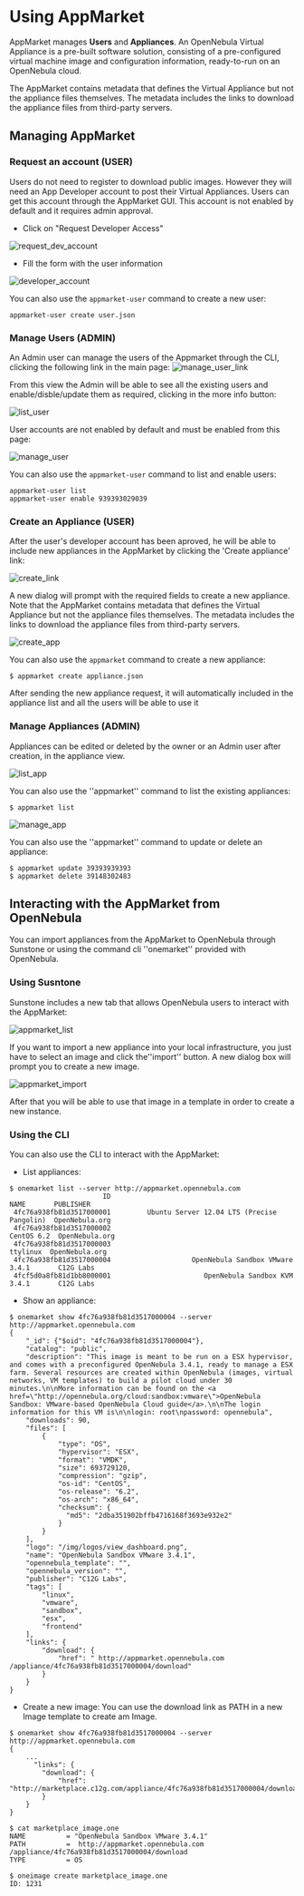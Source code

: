 Using AppMarket
===============

AppMarket manages **Users** and **Appliances**. An OpenNebula Virtual Appliance is a pre-built software solution, consisting of a pre-configured virtual machine image and configuration information, ready-to-run on an OpenNebula cloud.

The AppMarket contains metadata that defines the Virtual Appliance but not the appliance files themselves. The metadata includes the links to download the appliance files from third-party servers.

Managing AppMarket
------------------

### Request an account (USER)

Users do not need to register to download public images. However they will need an App Developer account to post their Virtual Appliances. Users can get this account through the AppMarket GUI. This account is not enabled by default and it requires admin approval.

* Click on "Request Developer Access"

![request_dev_account](images/request_dev_account.jpg)

* Fill the form with the user information

![developer_account](images/developer_account.jpg)

You can also use the `appmarket-user` command to create a new user:
```
appmarket-user create user.json
```



### Manage Users (ADMIN)

An Admin user can manage the users of the Appmarket through the CLI, clicking the following link in the main page:
![manage_user_link](images/manage_user_link.jpg)

From this view the Admin will be able to see all the existing users and enable/disble/update them as required, clicking in the more info button:

![list_user](images/list_user.jpg)

User accounts are not enabled by default and must be enabled from this page:

![manage_user](images/manage_user.jpg)

You can also use the `appmarket-user` command to list and enable users:
```
appmarket-user list
appmarket-user enable 939393029039
```

### Create an Appliance (USER)

After the user's developer account has been aproved, he will be able to include new appliances in the AppMarket by clicking the 'Create appliance' link:

![create_link](images/create_link.jpg)

A new dialog will prompt with the required fields to create a new appliance. Note that the AppMarket contains metadata that defines the Virtual Appliance but not the appliance files themselves. The metadata includes the links to download the appliance files from third-party servers.

![create_app](images/create_app.jpg)

You can also use the `appmarket` command to create a new appliance:
```
$ appmarket create appliance.json
```

After sending the new appliance request, it will automatically included in the appliance list and all the users will be able to use it


### Manage Appliances (ADMIN)

Appliances can be edited or deleted by the owner or an Admin user after creation, in the appliance view.

![list_app](images/list_app.jpg)

You can also use the ''appmarket'' command to list the existing appliances:
```
$ appmarket list
```

![manage_app](images/manage_app.jpg)

You can also use the ''appmarket'' command to update or delete an appliance:
```
$ appmarket update 39393939393
$ appmarket delete 39148302483
```

Interacting with the AppMarket from OpenNebula
----------------------------------------------

You can import appliances from the AppMarket to OpenNebula through Sunstone or using the command cli ''onemarket'' provided with OpenNebula.


### Using Susntone

Sunstone includes a new tab that allows OpenNebula users to interact with the AppMarket:

![appmarket_list](images/appmarket_list.png)

If you want to import a new appliance into your local infrastructure, you just have to select an image and click the''import'' button. A new dialog box will prompt you to create a new image.

![appmarket_import](images/appmarket_import.png)

After that you will be able to use that image in a template in order to create a new instance.


### Using the CLI

You can also use the CLI to interact with the AppMarket:

* List appliances:
```
$ onemarket list --server http://appmarket.opennebula.com
                       ID                                               NAME       PUBLISHER
 4fc76a938fb81d3517000001         Ubuntu Server 12.04 LTS (Precise Pangolin)  OpenNebula.org
 4fc76a938fb81d3517000002                                         CentOS 6.2  OpenNebula.org
 4fc76a938fb81d3517000003                                           ttylinux  OpenNebula.org
 4fc76a938fb81d3517000004                    OpenNebula Sandbox VMware 3.4.1       C12G Labs
 4fcf5d0a8fb81d1bb8000001                       OpenNebula Sandbox KVM 3.4.1       C12G Labs
```

* Show an appliance:
```
$ onemarket show 4fc76a938fb81d3517000004 --server http://appmarket.opennebula.com
{
    "_id": {"$oid": "4fc76a938fb81d3517000004"},
    "catalog": "public",
    "description": "This image is meant to be run on a ESX hypervisor, and comes with a preconfigured OpenNebula 3.4.1, ready to manage a ESX farm. Several resources are created within OpenNebula (images, virtual networks, VM templates) to build a pilot cloud under 30 minutes.\n\nMore information can be found on the <a href=\"http://opennebula.org/cloud:sandbox:vmware\">OpenNebula Sandbox: VMware-based OpenNebula Cloud guide</a>.\n\nThe login information for this VM is\n\nlogin: root\npassword: opennebula",
    "downloads": 90,
    "files": [
        {
            "type": "OS",
            "hypervisor": "ESX",
            "format": "VMDK",
            "size": 693729120,
            "compression": "gzip",
            "os-id": "CentOS",
            "os-release": "6.2",
            "os-arch": "x86_64",
            "checksum": {
              "md5": "2dba351902bffb4716168f3693e932e2"
            }
        }
    ],
    "logo": "/img/logos/view_dashboard.png",
    "name": "OpenNebula Sandbox VMware 3.4.1",
    "opennebula_template": "",
    "opennebula_version": "",
    "publisher": "C12G Labs",
    "tags": [
        "linux",
        "vmware",
        "sandbox",
        "esx",
        "frontend"
    ],
    "links": {
        "download": {
            "href": " http://appmarket.opennebula.com /appliance/4fc76a938fb81d3517000004/download"
        }
    }
}
```


* Create a new image: You can use the download link as PATH in a new Image template to create am Image.

```
$ onemarket show 4fc76a938fb81d3517000004 --server  http://appmarket.opennebula.com
{
    ...
      "links": {
        "download": {
            "href": "http://marketplace.c12g.com/appliance/4fc76a938fb81d3517000004/download"
        }
    }
}

$ cat marketplace_image.one
NAME          = "OpenNebula Sandbox VMware 3.4.1"
PATH          =  http://appmarket.opennebula.com /appliance/4fc76a938fb81d3517000004/download
TYPE          = OS

$ oneimage create marketplace_image.one
ID: 1231
```
